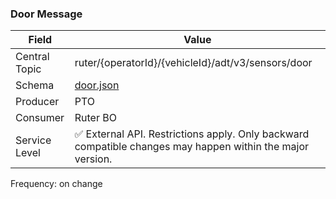 ### Door Message
| Field         | Value                                                                                                     |
|---------------|-----------------------------------------------------------------------------------------------------------|
| Central Topic | ruter/{operatorId}/{vehicleId}/adt/v3/sensors/door                                                        |
| Schema        | [ door.json ](json-schemas/sensors/door/door.json)                                                        |
| Producer      | PTO                                                                                                       |
| Consumer      | Ruter BO                                                                                                  |
| Service Level | ✅ External API. Restrictions apply. Only backward compatible changes may happen within the major version. | 

Frequency: on change

